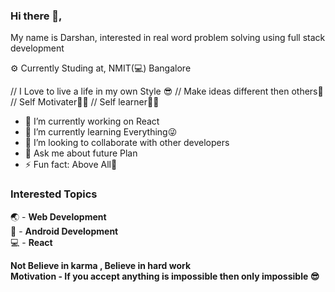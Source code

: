 ### Hi there 👋,

My name is Darshan, interested in real word problem solving using full stack development

⚙️ Currently Studing at, NMIT(💻) Bangalore

// I Love to live a life in my own Style 😎 // Make ideas different then others🤳 // Self Motivater💪🏻 // Self learner🤘🏻 

- 🔭 I’m currently working on React
- 🌱 I’m currently learning Everything😜
- 👯 I’m looking to collaborate with other developers
- 💬 Ask me about future Plan
- ⚡ Fun fact: Above All🤣

### Interested Topics
🌏 - <b>Web Development</b> <br>
📱 - <b> Android Development</b> <br>
💻 - <b> React  <b> <br>

Not Believe in <b> karma </b>, Believe in <b> hard work </b> <br>
<b> Motivation - If you accept anything is impossible then only impossible </b>😎 
